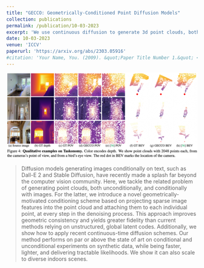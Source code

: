 ```yaml
---
title: "GECCO: Geometrically-Conditioned Point Diffusion Models"
collection: publications
permalink: /publication/10-03-2023
excerpt: 'We use continuous diffusion to generate 3d point clouds, both unconditionally and based on monocular images. We propose a novel scheme for image conditioning via projected 2d feature lookup and show benefits of continuous diffusion, such as efficient upsampling of point clouds and computing sample probabilities.'
date: 10-03-2023
venue: 'ICCV'
paperurl: 'https://arxiv.org/abs/2303.05916'
#citation: 'Your Name, You. (2009). &quot;Paper Title Number 1.&quot; <i>Journal 1</i>. 1(1).'
---
```

![image](../images/gecco-teaser.png)

> Diffusion models generating images conditionally on text, such as Dall-E 2 and Stable Diffusion, have recently made a splash far beyond the computer vision community. Here, we tackle the related problem of generating point clouds, both unconditionally, and conditionally with images. For the latter, we introduce a novel geometrically-motivated conditioning scheme based on projecting sparse image features into the point cloud and attaching them to each individual point, at every step in the denoising process. This approach improves geometric consistency and yields greater fidelity than current methods relying on unstructured, global latent codes. Additionally, we show how to apply recent continuous-time diffusion schemes. Our method performs on par or above the state of art on conditional and unconditional experiments on synthetic data, while being faster, lighter, and delivering tractable likelihoods. We show it can also scale to diverse indoors scenes.